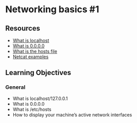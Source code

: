 # Networking basics #1


## Resources
- [What is localhost](https://en.wikipedia.org/wiki/Localhost)
- [What is 0.0.0.0](https://en.wikipedia.org/wiki/0.0.0.0)
- [What is the hosts file](https://www.makeuseof.com/tag/modify-manage-hosts-file-linux/)
- [Netcat examples](https://www.thegeekstuff.com/2012/04/nc-command-examples/)

## Learning Objectives
### General
- What is localhost/127.0.0.1
- What is 0.0.0.0
- What is /etc/hosts
- How to display your machine’s active network interfaces
